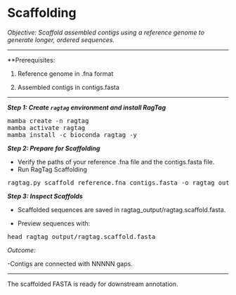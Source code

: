 # Scaffolding 

*Objective:
Scaffold assembled contigs using a reference genome to generate longer, ordered sequences.*

---

**Prerequisites:
1. Reference genome in .fna format

2. Assembled contigs in contigs.fasta

---

***Step 1: Create  `ragtag` environment and install RagTag***

<pre>mamba create -n ragtag
mamba activate ragtag
mamba install -c bioconda ragtag -y </pre>

***Step 2: Prepare for Scaffolding***

- Verify the paths of your reference .fna file and the contigs.fasta file.
- Run RagTag Scaffolding

<pre>ragtag.py scaffold reference.fna contigs.fasta -o ragtag_output</pre>


***Step 3: Inspect Scaffolds***

- Scaffolded sequences are saved in ragtag_output/ragtag.scaffold.fasta.

- Preview sequences with:

<pre>head ragtag_output/ragtag.scaffold.fasta</pre>


*Outcome:*

-Contigs are connected with NNNNN gaps.

---

The scaffolded FASTA is ready for downstream annotation.

